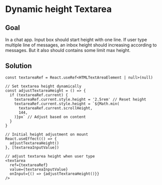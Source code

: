 # Dynamic height Textarea

## Goal

In a chat app. Input box should start height with one line. If user type multiple line of messages, an inbox height should increasing according to messages. But it also should contains some limit max height.

## Solution

```tsx
const textareaRef = React.useRef<HTMLTextAreaElement | null>(null)

// Set textarea height dynamically
const adjustTextareaHeight = () => {
  if (textareaRef.current) {
    textareaRef.current.style.height = '2.5rem' // Reset height
    textareaRef.current.style.height = `${Math.min(
      textareaRef.current.scrollHeight,
      144,
    )}px` // Adjust based on content
  }
}

// Initial height adjustment on mount
React.useEffect(() => {
  adjustTextareaHeight()
}, [textareaInputValue])

// adjust textarea height when user type
<textarea
  ref={textareaRef}
  value={textareaInputValue}
  onInput={() => {adjustTextareaHeight()}}
/>
```
